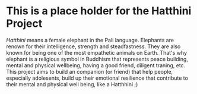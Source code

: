 # This is a place holder for the Hatthini Project

*Hatthini* means a female elephant in the Pali language. Elephants are renown for their intelligence, strength and steadfastness. They are also known for being one of the most empathetic animals on Earth. That's why elephant is a religious symbol in Buddhism that represents peace building, mental and physical wellbeing, having a good friend, diligent traning, etc. This project aims to build an companion (or friend) that help people, especially adolesents, build up their emotional resilience that contribute to their mental and physical well being, like a Hatthhini ;)  
